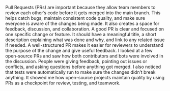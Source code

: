 Pull Requests (PRs) are important because they allow team members to review each other’s code before it gets merged into the main branch. This helps catch bugs, maintain consistent code quality, and make sure everyone is aware of the changes being made. It also creates a space for feedback, discussion, and collaboration.
A good PR is clear and focused on one specific change or feature. It should have a meaningful title, a short description explaining what was done and why, and link to any related issue if needed. A well-structured PR makes it easier for reviewers to understand the purpose of the change and give useful feedback.
I looked at a few open-source PRs and saw how both contributors and bots were involved in the discussion. People were giving feedback, pointing out issues or conflicts, and asking questions before anything got merged. I also noticed that tests were automatically run to make sure the changes didn’t break anything. It showed me how open-source projects maintain quality by using PRs as a checkpoint for review, testing, and teamwork.
